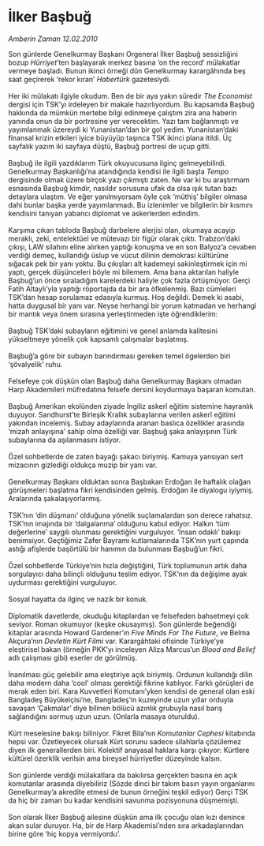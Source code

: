 # İlker Başbuğ

*Amberin Zaman 12.02.2010*

<div class="taraf_structure_2col_1zq">
<div class="margen_n">



 <p>Son günlerde Genelkurmay Başkanı Orgeneral İlker Başbuğ sessizliğini bozup <i>Hürriyet</i>’ten başlayarak merkez basına ‘on the record’ mülakatlar vermeye başladı. Bunun ikinci örneği dün Genelkurmay karargâhında beş saat geçirerek ‘rekor kıran’ <i>Habertürk</i> gazetesiydi. <br/><br/>Her iki mülakatı ilgiyle okudum. Ben de bir aya yakın süredir <i>The Economist</i> dergisi için TSK’yı irdeleyen bir makale hazırlıyordum. Bu kapsamda Başbuğ hakkında da mümkün mertebe bilgi edinmeye çalıştım zira ana haberin yanında onun da bir portresine yer verecektim. Yazı tam bağlanmıştı ve yayımlanmak üzereydi ki Yunanistan’dan bir gol yedim. Yunanistan’daki finansal krizin etkileri iyice büyüyüp taşınca TSK ikinci plana itildi. Üç sayfalık yazım iki sayfaya düştü, Başbuğ portresi de uçup gitti. <br/><br/>Başbuğ ile ilgili yazdıklarım Türk okuyucusuna ilginç gelmeyebilirdi. Genelkurmay Başkanlığı’na atandığında kendisi ile ilgili başta <i>Tempo</i> dergisinde olmak üzere birçok yazı çıkmıştı zaten. Ne var ki bu araştırmam esnasında Başbuğ kimdir, nasıldır sorusuna ufak da olsa ışık tutan bazı detaylara ulaştım. Ve eğer yanılmıyorsam öyle çok ‘müthiş’ bilgiler olmasa dahi bunlar başka yerde yayımlanmadı. Bu izlenimler ve bilgilerin bir kısmını kendisini tanıyan yabancı diplomat ve askerlerden edindim. <br/><br/>Karşıma çıkan tabloda Başbuğ darbelere alerjisi olan, okumaya acayip meraklı, zeki, entelektüel ve mütevazı bir figür olarak çıktı. Trabzon’daki çıkışı, LAW silahını eline alırken yaptığı konuşma ve en son Balyoz’a cevaben verdiği demeç, kullandığı üslup ve vücut dilinin demokrasi kültürüne sığacak pek bir yanı yoktu. Bu çıkışları alt kademeyi sakinleştirmek için mi yaptı, gerçek düşünceleri böyle mi bilemem. Ama bana aktarılan haliyle Başbuğ’un önce sıraladığım karelerdeki haliyle çok fazla örtüşmüyor. Gerçi Fatih Altaylı’yla yaptığı röportajda da bir ara öfkelenmiş. Bazı cümleleri TSK’dan hesap sorulamaz edasıyla kurmuş. Hoş değildi. Demek ki asabi, hatta duygusal bir yanı var. Neyse herhangi bir yorum katmadan ve herhangi bir mantık veya önem sırasına yerleştirmeden işte öğrendiklerim: <br/><br/>Başbuğ TSK’daki subayların eğitimini ve genel anlamda kalitesini yükseltmeye yönelik çok kapsamlı çalışmalar başlatmış. <br/><br/>Başbuğ’a göre bir subayın barındırması gereken temel ögelerden biri ‘şövalyelik’ ruhu. <br/><br/>Felsefeye çok düşkün olan Başbuğ daha Genelkurmay Başkanı olmadan Harp Akademileri müfredatına felsefe dersini koydurmaya başaran komutan. <br/><br/>Başbuğ Amerikan ekolünden ziyade İngiliz askerî eğitim sistemine hayranlık duyuyor. Sandhurst’te Birleşik Krallık subaylarına verilen askerî eğitimi yakından incelemiş. Subay adaylarında aranan baslıca özellikler arasında ‘mizah anlayışına’ sahip olma özelliği var. Başbuğ şaka anlayışının Türk subaylarına da aşılanmasını istiyor. <br/><br/>Özel sohbetlerde de zaten bayağı şakacı biriymiş. Kamuya yansıyan sert mizacının gizlediği oldukça muzip bir yanı var. <br/><br/>Genelkurmay Başkanı olduktan sonra Başbakan Erdoğan ile haftalık olağan görüşmeleri başlatma fikri kendisinden gelmiş. Erdoğan ile diyalogu iyiymiş. Aralarında şakalaşıyorlarmış. <br/><br/>TSK’nın ‘din düşmanı’ olduğuna yönelik suçlamalardan son derece rahatsız. TSK’nın imajında bir ‘dalgalanma’ olduğunu kabul ediyor. Halkın ‘tüm değerlerine’ saygılı olunması gerektiğini vurguluyor. ‘İnsan odaklı’ bakışı benimsiyor. Geçtiğimiz Zafer Bayramı kutlamalarında TSK’nın yurt çapında astığı afişlerde başörtülü bir hanımın da bulunması Başbuğ’un fikri. <br/><br/>Özel sohbetlerde Türkiye’nin hızla değiştiğini, Türk toplumunun artık daha sorgulayıcı daha bilinçli olduğunu teslim ediyor. TSK’nın da değişime ayak uydurması gerektiğini vurguluyor. <br/><br/>Sosyal hayatta da ilginç ve nazik bir konuk. <br/><br/>Diplomatik davetlerde, okuduğu kitaplardan ve felsefeden bahsetmeyi çok seviyor. Roman okumuyor (keşke okusaymış). Son günlerde beğendiği kitaplar arasında Howard Gardener’ın <i>Five Minds For The Future</i>, ve Belma Akçura’nın <i>Devletin Kürt Filmi</i> var. Karargâhtaki ofisinde Türkiye’ye eleştirisel bakan (örneğin PKK’yı inceleyen Aliza Marcus’un <i>Blood and Belief</i> adlı çalışması gibi) eserler de görülmüş. <br/><br/>İnanılması güç gelebilir ama eleştiriye açık biriymiş. Ordunun kullandığı dilin daha modern daha ‘cool’ olması gerektiği fikrine katılıyor. Farklı görüşleri de merak eden biri. Kara Kuvvetleri Komutanı’yken kendisi de general olan eski Bangladeş Büyükelçisi’ne, Bangladeş’in kuzeyinde uzun yıllar orduyla savaşan ‘Çakmalar’ diye bilinen bölücü azınlık grubuyla nasıl barış sağlandığını sormuş uzun uzun. (Onlarla masaya oturuldu). <br/><br/>Kürt meselesine bakışı biliniyor. Fikret Bila’nın <i>Komutanlar Cephesi </i>kitabında hepsi var. Özetleyecek olursak Kürt sorunu sadece silahlarla çözülemez diyen ilk generallerden biri. Kolektif anayasal haklara karşı çıkıyor: Kürtlere kültürel özerklik verilsin ama bireysel hürriyetler düzeyinde kalsın. <br/><br/>Son günlerde verdiği mülakatlara da bakılırsa gerçekten basına en açık komutanlar arasında diyebiliriz (Sözde dinci bir takım basın yayın organlarını Genelkurmay’a akredite etmesi de bunun örneğini teşkil ediyor) Gerçi TSK da hiç bir zaman bu kadar kendisini savunma pozisyonuna düşmemişti. <br/><br/>Son olarak İlker Başbuğ ailesine düşkün ama ilk çocuğu olan kızı denince akan sular duruyor. Ha, bir de Harp Akademisi’nden sıra arkadaşlarından birine göre ‘hiç kopya vermiyordu’.</p>
<br/>
<br/>
<br/>



<br/>


<div id="taraf_not">
</div>

</div>


</div>
